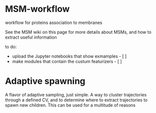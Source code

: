 # MSM-workflow
workflow for proteins association to membranes


See the MSM wiki on this page for more details about MSMs, and how to extract useful information


to do: 

- upload the Jupyter notebooks that show exmamples - [ ]
- make modules that contain the custum featurizers - [ ]

# Adaptive spawning
A flavor of adaptive sampling, just simple. A way to cluster trajectories through a defined CV, and to determine where to extract trajectories to spawn new children. This can be used for a multitude of reasons
